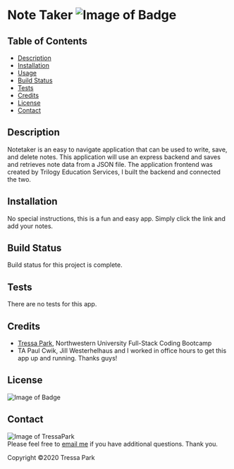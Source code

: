 # Note Taker ![Image of Badge](https://img.shields.io/badge/Note%20Taker-v%201.0.0-orange)

## Table of Contents

* [Description](#description)
<a name="description"></a>
* [Installation](#installation)
<a name="installation"></a>
* [Usage](#usage)
<a name="usage"></a>
* [Build Status](#build-status)
<a name="build-status"></a>
* [Tests](#tests)
<a name="tests"></a>
* [Credits](#credits)
<a name="credits"></a>
* [License](#license)
<a name="license"></a>
* [Contact](#contact)
<a name="contact"></a>

## Description

Notetaker is an easy to navigate application that can be used to write, save, and delete notes. This application will use an express backend and saves and retrieves note data from a JSON file. The application frontend was created by Trilogy Education Services, I built the backend and connected the two.

## Installation

No special instructions, this is a fun and easy app. Simply click the link and add your notes.

## Build Status

Build status for this project is complete.

## Tests

There are no tests for this app.

## Credits

* [Tressa Park](https://github.com/TressaPark), Northwestern University Full-Stack Coding Bootcamp
* TA Paul Cwik, Jill Westerhelhaus and I worked in office hours to get this app up and running. Thanks guys!

## License
![Image of Badge](https://img.shields.io/badge/License-Northwestern%20University-brightgreen)

## Contact
![Image of TressaPark](https://avatars3.githubusercontent.com/u/60233280?v=4)  
   Please feel free to [email me](mailto:tressapark@gmail.com) if you have additional questions. Thank you.

   Copyright ©2020 Tressa Park
